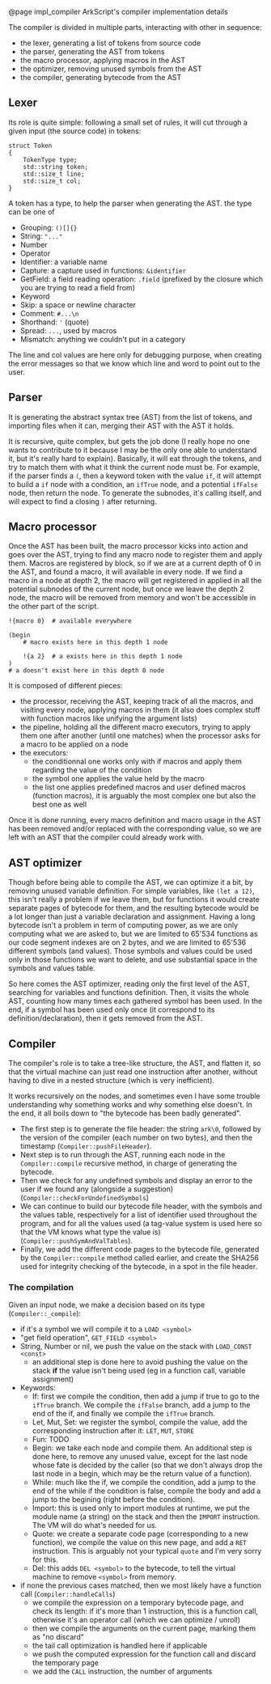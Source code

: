 @page impl_compiler ArkScript's compiler implementation details

The compiler is divided in multiple parts, interacting with other in sequence:
* the lexer, generating a list of tokens from source code
* the parser, generating the AST from tokens
* the macro processor, applying macros in the AST
* the optimizer, removing unused symbols from the AST
* the compiler, generating bytecode from the AST

## Lexer

Its role is quite simple: following a small set of rules, it will cut through a given input (the source code) in tokens:

~~~~{.cpp}
struct Token
{
    TokenType type;
    std::string token;
    std::size_t line;
    std::size_t col;
}
~~~~

A token has a type, to help the parser when generating the AST. the type can be one of
* Grouping: `()[]{}`
* String: `"..."`
* Number
* Operator
* Identifier: a variable name
* Capture: a capture used in functions: `&identifier`
* GetField: a field reading operation: `.field` (prefixed by the closure which you are trying to read a field from)
* Keyword
* Skip: a space or newline character
* Comment: `#...\n`
* Shorthand: `'` (quote)
* Spread: `...`, used by macros
* Mismatch: anything we couldn't put in a category

The line and col values are here only for debugging purpose, when creating the error messages so that we know which line and word to point out to the user.

## Parser

It is generating the abstract syntax tree (AST) from the list of tokens, and importing files when it can, merging their AST with the AST it holds.

It is recursive, quite complex, but gets the job done (I really hope no one wants to contribute to it because I may be the only one able to understand it, but it's really hard to explain). Basically, it will eat through the tokens, and try to match them with what it think the current node must be. For example, if the parser finds a `(`, then a keyword token with the value `if`, it will attempt to build a `if` node with a condition, an `ifTrue` node, and a potential `ifFalse` node, then return the node. To generate the subnodes, it's calling itself, and will expect to find a closing `)` after returning.

## Macro processor

Once the AST has been built, the macro processor kicks into action and goes over the AST, trying to find any macro node to register them and apply them. Macros are registered by block, so if we are at a current depth of 0 in the AST, and found a macro, it will available in every node. If we find a macro in a node at depth 2, the macro will get registered in applied in all the potential subnodes of the current node, but once we leave the depth 2 node, the macro will be removed from memory and won't be accessible in the other part of the script.

~~~~{.lisp}
!{macro 0}  # available everywhere

(begin
    # macro exists here in this depth 1 node

    !{a 2}  # a exists here in this depth 1 node
)
# a doesn't exist here in this depth 0 node
~~~~

It is composed of different pieces:
* the processor, receiving the AST, keeping track of all the macros, and visiting every node, applying macros in them (it also does complex stuff with function macros like unifying the argument lists)
* the pipeline, holding all the different macro executors, trying to apply them one after another (until one matches) when the processor asks for a macro to be applied on a node
* the executors:
    * the conditionnal one works only with if macros and apply them regarding the value of the condition
    * the symbol one applies the value held by the macro
    * the list one applies predefined macros and user defined macros (function macros), it is arguably the most complex one but also the best one as well

Once it is done running, every macro definition and macro usage in the AST has been removed and/or replaced with the corresponding value, so we are left with an AST that the compiler could already work with.

## AST optimizer

Though before being able to compile the AST, we can optimize it a bit, by removing unused variable definition. For simple variables, like `(let a 12)`, this isn't really a problem if we leave them, but for functions it would create separate pages of bytecode for them, and the resulting bytecode would be a lot longer than just a variable declaration and assignment. Having a long bytecode isn't a problem in term of computing power, as we are only computing what we are asked to, but we are limited to 65'534 functions as our code segment indexes are on 2 bytes, and we are limited to 65'536 different symbols (and values). Those symbols and values could be used only in those functions we want to delete, and use substantial space in the symbols and values table.

So here comes the AST optimizer, reading only the first level of the AST, searching for variables and functions definition. Then, it visits the whole AST, counting how many times each gathered symbol has been used. In the end, if a symbol has been used only once (it correspond to its definition/declaration), then it gets removed from the AST.

## Compiler

The compiler's role is to take a tree-like structure, the AST, and flatten it, so that the virtual machine can just read one instruction after another, without having to dive in a nested structure (which is very inefficient).

It works recursively on the nodes, and sometimes even I have some trouble understanding why something works and why something else doesn't. In the end, it all boils down to "the bytecode has been badly generated".

- The first step is to generate the file header: the string `ark\0`, followed by the version of the compiler (each number on two bytes), and then the timestamp (`Compiler::pushFileHeader`).
- Next step is to run through the AST, running each node in the `Compiler::compile` recursive method, in charge of generating the bytecode.
- Then we check for any undefined symbols and display an error to the user if we found any (alongside a suggestion) (`Compiler::checkForUndefinedSymbols`)
- We can continue to build our bytecode file header, with the symbols and the values table, respectively for a list of identifier used throughout the program, and for all the values used (a tag-value system is used here so that the VM knows what type the value is) (`Compiler::pushSymAndValTables`).
- Finally, we add the different code pages to the bytecode file, generated by the `Compiler::compile` method called earlier, and create the SHA256 used for integrity checking of the bytecode, in a spot in the file header.

### The compilation

Given an input node, we make a decision based on its type (`Compiler::_compile`):
- if it's a symbol we will compile it to a `LOAD <symbol>`
- "get field operation", `GET_FIELD <symbol>`
- String, Number or nil, we push the value on the stack with `LOAD_CONST <const>`
    - an additional step is done here to avoid pushing the value on the stack **if** the value isn't being used (eg in a function call, variable assignment)
- Keywords:
    - If: first we compile the condition, then add a jump if true to go to the `ifTrue` branch. We compile the `ifFalse` branch, add a jump to the end of the if, and finally we compile the `ifTrue` branch.
    - Let, Mut, Set: we register the symbol, compile the value, add the corresponding instruction after it: `LET`, `MUT`, `STORE`
    - Fun: TODO
    - Begin: we take each node and compile them. An additional step is done here, to remove any unused value, except for the last node whose fate is decided by the caller (so that we don't always drop the last node in a begin, which may be the return value of a function).
    - While: much like the if, we compile the condition, add a jump to the end of the while if the condition is false, compile the body and add a jump to the begining (right before the condition).
    - Import: this is used only to import modules at runtime, we put the module name (a string) on the stack and then the `IMPORT` instruction. The VM will do what's needed for us.
    - Quote: we create a separate code page (corresponding to a new function), we compile the value on this new page, and add a `RET` instruction. This is arguably not your typical `quote` and I'm very sorry for this.
    - Del: this adds `DEL <symbol>` to the bytecode, to tell the virtual machine to remove `<symbol>` from memory.
- if none the previous cases matched, then we most likely have a function call (`Compiler::handleCalls`)
    - we compile the expression on a temporary bytecode page, and check its length: if it's more than 1 instruction, this is a function call, otherwise it's an operator call (which we can optimize / unroll)
    - then we compile the arguments on the current page, marking them as "no discard"
    - the tail call optimization is handled here if applicable
    - we push the computed expression for the function call and discard the temporary page
    - we add the `CALL` instruction, the number of arguments
